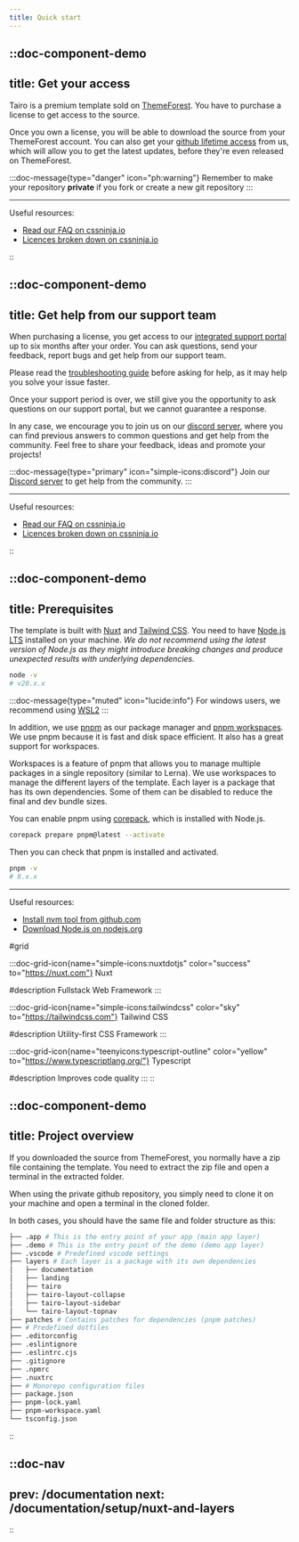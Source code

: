 ```yaml
---
title: Quick start
---
```



::doc-component-demo
---
title: Get your access
---
Tairo is a premium template sold on [ThemeForest](https://go.cssninja.io/buy-tairo). You have to purchase a license to get access to the source.

Once you own a license, you will be able to download the source from your ThemeForest account. You can also get your [github lifetime access](https://cssninja.io/faq/github-access) from us, which will allow you to get the latest updates, before they're even released on ThemeForest.


:::doc-message{type="danger" icon="ph:warning"}
Remember to make your repository **private** if you fork or create a new git repository
:::

---

Useful resources:

- [Read our FAQ on cssninja.io](https://cssninja.io/faq/)
- [Licences broken down on cssninja.io](https://cssninja.io/faq/licenses)

::


::doc-component-demo
---
title: Get help from our support team
---
When purchasing a license, you get access to our [integrated support portal](https://cssninja.io/faq/support) up to six months after your order. You can ask questions, send your feedback, report bugs and get help from our support team.

Please read the [troubleshooting guide](/documentation/guides/troubleshooting) before asking for help, as it may help you solve your issue faster.

Once your support period is over, we still give you the opportunity to ask questions on our support portal, but we cannot guarantee a response.

In any case, we encourage you to join us on our [discord server](https://go.cssninja/discord), where you can find previous answers to common questions and get help from the community. Feel free to share your feedback, ideas and promote your projects!

:::doc-message{type="primary" icon="simple-icons:discord"}
Join our [Discord server](https://go.cssninja/discord) to get help from the community.
:::

---

Useful resources:

- [Read our FAQ on cssninja.io](https://cssninja.io/faq/)
- [Licences broken down on cssninja.io](https://cssninja.io/faq/licenses)

::



::doc-component-demo
---
title: Prerequisites
---
The template is built with [Nuxt](https://nuxt.com/) and [Tailwind CSS](https://tailwindcss.com/). You need to have [Node.js LTS](https://nodejs.org/en/) installed on your machine. *We do not recommend using the latest version of Node.js as they might introduce breaking changes and produce unexpected results with underlying dependencies.*

```bash
node -v
# v20.x.x
```

:::doc-message{type="muted" icon="lucide:info"}
For windows users, we recommend using [WSL2](https://learn.microsoft.com/en-us/windows/wsl/install)
:::

In addition, we use [pnpm](https://pnpm.io/) as our package manager and [pnpm workspaces](https://pnpm.io/workspaces). We use pnpm because it is fast and disk space efficient. It also has a great support for workspaces.  

Workspaces is a feature of pnpm that allows you to manage multiple packages in a single repository (similar to Lerna). We use workspaces to manage the different layers of the template. Each layer is a package that has its own dependencies. Some of them can be disabled to reduce the final and dev bundle sizes.

You can enable pnpm using [corepack](https://nodejs.org/docs/latest-v18.x/api/corepack.html), which is installed with Node.js.
```bash
corepack prepare pnpm@latest --activate
```

Then you can check that pnpm is installed and activated.

```bash
pnpm -v
# 8.x.x
```

---

Useful resources:

- [Install nvm tool from github.com](https://github.com/nvm-sh/nvm)
- [Download Node.js on nodejs.org](https://nodejs.org/en)

#grid

  :::doc-grid-icon{name="simple-icons:nuxtdotjs" color="success" to="https://nuxt.com"}
  Nuxt

  #description
  Fullstack Web Framework
  :::

  :::doc-grid-icon{name="simple-icons:tailwindcss" color="sky" to="https://tailwindcss.com"}
  Tailwind CSS

  #description
  Utility-first CSS Framework
  :::

  
  :::doc-grid-icon{name="teenyicons:typescript-outline" color="yellow" to="https://www.typescriptlang.org/"}
  Typescript

  #description
  Improves code quality
  :::
::



::doc-component-demo
---
title: Project overview
---
If you downloaded the source from ThemeForest, you normally have a zip file containing the template. You need to extract the zip file and open a terminal in the extracted folder.

When using the private github repository, you simply need to clone it on your machine and open a terminal in the cloned folder.

In both cases, you should have the same file and folder structure as this:

```bash
├── .app # This is the entry point of your app (main app layer)
├── .demo # This is the entry point of the demo (demo app layer)
├── .vscode # Predefined vscode settings
├── layers # Each layer is a package with its own dependencies
│   ├── documentation
│   ├── landing
│   ├── tairo
│   ├── tairo-layout-collapse
│   ├── tairo-layout-sidebar
│   └── tairo-layout-topnav
├── patches # Contains patches for dependencies (pnpm patches)
├── # Predefined dotfiles
├── .editorconfig
├── .eslintignore
├── .eslintrc.cjs
├── .gitignore
├── .npmrc
├── .nuxtrc
├── # Monorepo configuration files
├── package.json
├── pnpm-lock.yaml
├── pnpm-workspace.yaml
└── tsconfig.json
```

::

::doc-nav
---
prev: /documentation
next: /documentation/setup/nuxt-and-layers
---
::